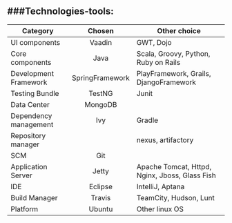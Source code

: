 ###Technologies-tools:
---
Category | Chosen | Other choice
---|:---:|---
UI components | Vaadin | GWT, Dojo
Core components | Java | Scala, Groovy, Python, Ruby on Rails
Development Framework | SpringFramework | PlayFramework, Grails, DjangoFramework
Testing Bundle | TestNG | Junit 
Data Center | MongoDB | 
Dependency management | Ivy | Gradle
Repository manager | | nexus, artifactory
SCM | Git | 
Application Server | Jetty | Apache Tomcat, Httpd, Nginx, Jboss, Glass Fish
IDE | Eclipse | IntelliJ, Aptana
Build Manager | Travis | TeamCity, Hudson, Lunt
Platform | Ubuntu | Other linux OS
